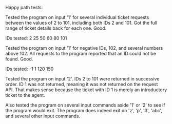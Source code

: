 Happy path tests:

Tested the program on input '1' for several individual ticket requests between the values of 
2 to 101, including both IDs 2 and 101. Got the full range of ticket details back
for each one. Good. 

IDs tested: 
2
25
50
60 
80 
101

Tested the program on input '1' for negative IDs, 102, and several numbers above 102. All requests to the program
reported that an ID could not be found. Good.
 
IDs tested:
-1 
1
120 
150

Tested the program on input '2'. IDs 2 to 101 were returned in successive order. ID 1 was not returned, 
meaning it was not returned on the request API. That makes sense because the ticket with ID 1 is merely an introductory 
ticket to the agent. 


Also tested the program on several input commands aside '1' or '2' to see if the program would exit.
The program does indeed exit on 'z', 'p', '3', 'abc', and several other input commands. 
